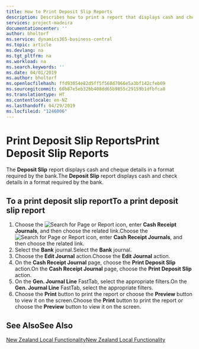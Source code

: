 ```yaml
---
title: How to Print Deposit Slip Reports
description: Describes how to print a report that displays cash and cheque details in a format required by the bank.
services: project-madeira
documentationcenter: ''
author: bholtorf
ms.service: dynamics365-business-central
ms.topic: article
ms.devlang: na
ms.tgt_pltfrm: na
ms.workload: na
ms.search.keywords: ''
ms.date: 04/01/2019
ms.author: bholtorf
ms.openlocfilehash: ffd93054e82d5ff5f568d7066e5a3bf142cfeb09
ms.sourcegitcommit: 60b87e5eb32bb408dd65b9855c29159b1dfbfca8
ms.translationtype: HT
ms.contentlocale: en-NZ
ms.lasthandoff: 04/29/2019
ms.locfileid: "1246006"
---
```

# <a name="print-deposit-slip-reports"></a><span data-ttu-id="cb08c-103">Print Deposit Slip Reports</span><span class="sxs-lookup"><span data-stu-id="cb08c-103">Print Deposit Slip Reports</span></span>
<span data-ttu-id="cb08c-104">The **Deposit Slip** report displays cash and cheque details in a format required by the bank.</span><span class="sxs-lookup"><span data-stu-id="cb08c-104">The **Deposit Slip** report displays cash and check details in a format required by the bank.</span></span>  

## <a name="to-a-print-deposit-slip-report"></a><span data-ttu-id="cb08c-105">To a print deposit slip report</span><span class="sxs-lookup"><span data-stu-id="cb08c-105">To a print deposit slip report</span></span>  
1.  <span data-ttu-id="cb08c-106">Choose the ![Search for Page or Report](../../media/ui-search/search_small.png "Search for Page or Report icon") icon, enter **Cash Receipt Journals**, and then choose the related link.</span><span class="sxs-lookup"><span data-stu-id="cb08c-106">Choose the ![Search for Page or Report](../../media/ui-search/search_small.png "Search for Page or Report icon") icon, enter **Cash Receipt Journals**, and then choose the related link.</span></span>  
2.  <span data-ttu-id="cb08c-107">Select the **Bank** journal.</span><span class="sxs-lookup"><span data-stu-id="cb08c-107">Select the **Bank** journal.</span></span>  
3.  <span data-ttu-id="cb08c-108">Choose the **Edit Journal** action.</span><span class="sxs-lookup"><span data-stu-id="cb08c-108">Choose the **Edit Journal** action.</span></span>  
4.  <span data-ttu-id="cb08c-109">On the **Cash Receipt Journal** page, choose the **Print Deposit Slip** action.</span><span class="sxs-lookup"><span data-stu-id="cb08c-109">On the **Cash Receipt Journal** page, choose the **Print Deposit Slip** action.</span></span>  
5.  <span data-ttu-id="cb08c-110">On the **Gen. Journal Line** FastTab, select the appropriate filters.</span><span class="sxs-lookup"><span data-stu-id="cb08c-110">On the **Gen. Journal Line** FastTab, select the appropriate filters.</span></span>  
6.  <span data-ttu-id="cb08c-111">Choose the **Print** button to print the report or choose the **Preview** button to view it on the screen.</span><span class="sxs-lookup"><span data-stu-id="cb08c-111">Choose the **Print** button to print the report or choose the **Preview** button to view it on the screen.</span></span>  

## <a name="see-also"></a><span data-ttu-id="cb08c-112">See Also</span><span class="sxs-lookup"><span data-stu-id="cb08c-112">See Also</span></span>  
[<span data-ttu-id="cb08c-113">New Zealand Local Functionality</span><span class="sxs-lookup"><span data-stu-id="cb08c-113">New Zealand Local Functionality</span></span>](new-zealand-local-functionality.md)
